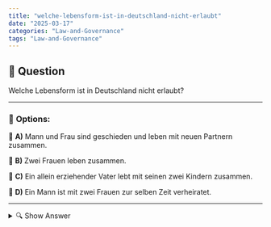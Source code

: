```yaml
---
title: "welche-lebensform-ist-in-deutschland-nicht-erlaubt"
date: "2025-03-17"
categories: "Law-and-Governance"
tags: "Law-and-Governance"
---
```


## 📌 **Question**

Welche Lebensform ist in Deutschland nicht erlaubt?



---

### 📝 **Options:**

🔘 **A)** Mann und Frau sind geschieden und leben mit neuen Partnern zusammen.

🔘 **B)** Zwei Frauen leben zusammen.

🔘 **C)** Ein allein erziehender Vater lebt mit seinen zwei Kindern zusammen.

🔘 **D)** Ein Mann ist mit zwei Frauen zur selben Zeit verheiratet.

---

<details>
  <summary>🔍 Show Answer</summary>

  <p>
💡  <b>Correct Answer:</b>  d
  </p>
  <p>
    📖<b>Explanation:</b>
    In Deutschland regelt das Bürgerliche Gesetzbuch (BGB) die Familien- und Ehegesetze. Das Grundprinzip ist die Monogamie, das heißt, eine Person darf zur gleichen Zeit nur mit einer anderen Person verheiratet sein. Gleichgeschlechtliche Partnerschaften werden seit der Einführung der "Ehe für alle" im Jahr 2017 rechtlich anerkannt. Einzelne Elternteile mit Kindern sind ebenfalls rechtlich abgesichert. Polygame Ehen, also die gleichzeitige Ehe mit mehreren Partnern, sind in Deutschland jedoch verboten und rechtlich nicht anerkannt.
  </p>
</details>
